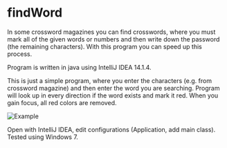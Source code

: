 # findWord
In some crossword magazines you can find crosswords, where you must mark all of the given words or numbers and then write down the password (the remaining characters).
With this program you can speed up this process.

Program is written in java using IntelliJ IDEA 14.1.4.

This is just a simple program, where you enter the characters (e.g. from crossword magazine) and then enter the word you are searching. Program will look up in every direction if the word exists and mark it red.
When you gain focus, all red colors are removed.

![Example](http://shrani.si/f/2Q/T6/rMxwZ2b/wordfinding.png)

Open with IntelliJ IDEA, edit configurations (Application, add main class). Tested using Windows 7.

